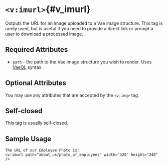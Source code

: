 # `<v:imurl>`{#v_imurl}

Outputs the URL for an image uploaded to a Vae image structure. This tag
is rarely used, but is useful if you need to provide a direct link or
prompt a user to download a processed image.

## Required Attributes

-   `path` - the path to the Vae image structure you wish to render.
    Uses [VaeQL](#vaeql) syntax.

## Optional Attributes

You may use any attributes that are accepted by the `<v:img>` tag.

## Self-closed

This tag is usually self-closed.

## Sample Usage

    The URL of our Employee Photo is:
    <v:imurl path="about_us/photo_of_employees" width="320" height="240" />
